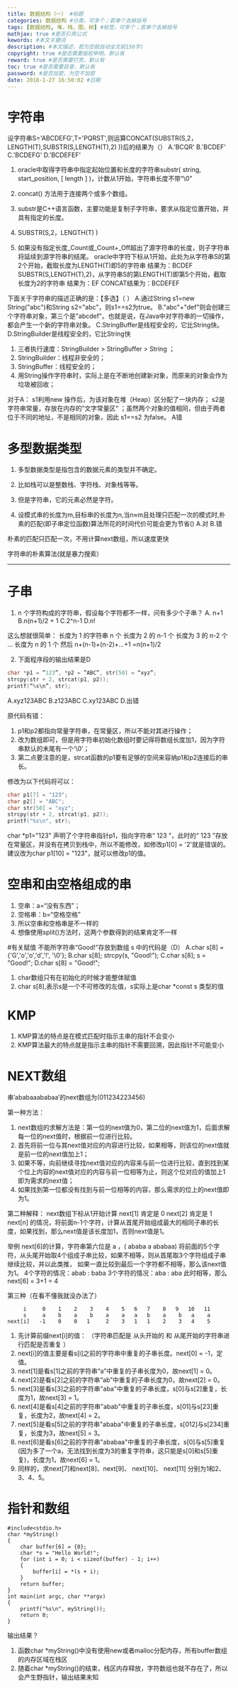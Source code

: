 ```yaml
---
title: 数据结构（一） #标题
categories: 数据结构 #分类，可多个；若单个去掉括号
tags: [数据结构, 堆，栈，图，树] #标签，可多个；若单个去掉括号
mathjax: true #是否引用公式
kewords: #本文关键词
description: #本文描述，若为空就自动全文前150字)
copyright: true #是否需要版权申明，默认有
reward: true #是否需要打赏，默认有
toc: true #是否需要目录，默认有
password: #是否加密，为空不加密
date: 2018-1-27 16:50:02 #日期
---
```



# 字符串
设字符串S='ABCDEFG',T='PQRST',则运算CONCAT(SUBSTR(S,2，LENGTH(T),SUBSTR(S,LENGTH(T),2) ))后的结果为（）
A.'BCQR'
B.'BCDEF'
C.'BCDEFG'
D.'BCDEFEF'

1. oracle中取得字符串中指定起始位置和长度的字符串substr( string, start_position, [ length ] )，计数从1开始，字符串长度不带“\0”

2. concat() 方法用于连接两个或多个数组。 

3. substr是C++语言函数，主要功能是复制子字符串，要求从指定位置开始，并具有指定的长度。

4. SUBSTR(S,2，LENGTH(T) )
5. 如果没有指定长度_Count或_Count+_Off超出了源字符串的长度，则子字符串将延续到源字符串的结尾。
oracle中字符下标从1开始，此处为从字符串S的第2个开始，截取长度为LENGTH(T)即5的字符串
结果为：BCDEF
SUBSTR(S,LENGTH(T),2)，从字符串S的第LENGTH(T)即第5个开始，截取长度为2的字符串
结果为：EF
CONCAT结果为：BCDEFEF

下面关于字符串的描述正确的是：【多选】（ ）
A.通过String s1=new String("abc")和String s2="abc"，则s1==s2为true。
B."abc"+"def"则会创建三个字符串对象，第三个是"abcdef"。也就是说，在Java中对字符串的一切操作，都会产生一个新的字符串对象。
C.StringBuffer是线程安全的，它比String快。
D.StringBuilder是线程安全的，它比String快

1. 三者执行速度：StringBuilder > StringBuffer > String ；
2. StringBuilder：线程非安全的；
3. StringBuffer：线程安全的；
4. 用String操作字符串时，实际上是在不断地创建新对象，而原来的对象会作为垃圾被回收；

对于A： s1利用new 操作后，为该对象在堆（Heap）区分配了一块内存； s2是字符串常量，存放在内存的”文字常量区“ ；虽然两个对象的值相同，但由于两者位于不同的地址，不是相同的对象，因此 s1==s2 为false。 A错

# 多型数据类型
1. 多型数据类型是指包含的数据元素的类型并不确定。
2. 比如栈可以是整数栈、字符栈、对象栈等等。
3. 但是字符串，它的元素必然是字符。

4. 设模式串的长度为m,目标串的长度为n,当n≈m且处理只匹配一次的模式时,朴素的匹配(即子串定位函数)算法所花的时间代价可能会更为节省()
A.对
B.错

朴素的匹配只匹配一次，不用计算next数组，所以速度更快

字符串的朴素算法(就是暴力搜索）

---
# 子串
1. n 个字符构成的字符串，假设每个字符都不一样，问有多少个子串？
A. n+1
B.n(n+1)/2 + 1
C.2^n-1
D.n!

这么想就很简单：
长度为 1 的字符串 n 个
长度为 2 的 n-1 个
长度为 3 的 n-2 个
...
长度为 n 的 1 个
然后 n+(n-1)+(n-2)+...+1 =n(n+1)/2

2. 下面程序段的输出结果是D

```c
char *p1 = ”123”, *p2 = ”ABC”, str[50] = “xyz”;
strcpy(str + 2, strcat(p1, p2));
printf(“%s\n”, str);
```

A.xyz123ABC
B.z123ABC
C.xy123ABC
D.出错

原代码有错：
1. p1和p2都指向常量字符串，在常量区，所以不能对其进行操作；
2. 改为数组即可，但是用字符串初始化数组时要记得将数组长度加1，因为字符串默认的末尾有一个‘\0’；
3. 第二点要注意的是，strcat函数的p1要有足够的空间来容纳p1和p2连接后的串长。

修改为以下代码将可以：
```c
char p1[7] = "123";
char p2[] = "ABC";
char str[50] = "xyz";
strcpy(str + 2, strcat(p1, p2));
printf("%s\n", str);
```

char *p1="123" 声明了个字符串指针p1，指向字符串“ 123 ”，此时的“ 123 ”存放在常量区，并没有在拷贝到栈中，所以不能修改，如修改p1[0] = '2'就是错误的。
建议改为char p1[10] = "123"，就可以修改p1的值。

# 空串和由空格组成的串
1. 空串：a=“没有东西”；
2. 空格串：b=“空格空格”
3. 所以空串和空格串是不一样的
4. 想像使用split()方法时，这两个参数得到的结果肯定不一样

#有关赋值
不能所字符串“Good!”存放到数组 s 中的代码是（D）
A.char s[8] = {'G','o','o','d','!', '\0'};
B.char s[8];
strcpy(s, "Good!");
C.char s[8];
s = "Good!";
D.char s[8] = "Good!";

1. char数组只有在初始化的时候才能整体赋值
2. char s[8],表示s是一个不可修改的左值，s实际上是char *const s 类型的值

# KMP
1. KMP算法的特点是在模式匹配时指示主串的指针不会变小
2. KMP算法最大的特点就是指示主串的指针不需要回溯，因此指针不可能变小

# NEXT数组
串′ababaaababaa′的next数组为(011234223456)

第一种方法：
1. next数组的求解方法是：第一位的next值为0，第二位的next值为1，后面求解每一位的next值时，根据前一位进行比较。
2. 首先将前一位与其next值对应的内容进行比较，如果相等，则该位的next值就是前一位的next值加上1；
3. 如果不等，向前继续寻找next值对应的内容来与前一位进行比较，直到找到某个位上内容的next值对应的内容与前一位相等为止，则这个位对应的值加上1即为需求的next值；
4. 如果找到第一位都没有找到与前一位相等的内容，那么需求的位上的next值即为1。

第二种解释：
next数组下标从1开始计算
next[1] 肯定是 0 
next[2] 肯定是 1
next[n] 的情况，将前面n-1个字符，计算从首尾开始组成最大的相同子串的长度，如果找到，那么next值是该长度加1，否则next值是1。

举例
next[6]的计算，字符串第六位是 a ，( ababa a ababaa)
将前面的5个字符，从头尾开始取4个组成子串比较，如果不相等，则从首尾取3个字符组成子串继续比较，并以此类推， 如果一直比较到最后一个字符都不相等，那么该next值为1。
4个字符的情况：abab : baba
3个字符的情况：aba   :  aba  此时相等，那么next[6] = 3+1 = 4

第三种（在看不懂我就没办法了）

```
     i     0    1    2    3    4    5   6   7    8   9   10   11
     s     a    b    a    b    a    a   a   b    a    b   a    a  
next[i]   -1    0    0   1     2    3   1   1    2    3   4    5
```

1. 先计算前缀next[i]的值： （字符串匹配是 从头开始的 和 从尾开始的字符串进行匹配是否重复 ）
2. next[i]的值主要是看s[i]之前的字符串中重复的子串长度。next[0] = -1，定值。  
3. next[1]是看s[1]之前的字符串“a”中重复的子串长度为0，故next[1] = 0。
4. next[2]是看s[2]之前的字符串“ab”中重复的子串长度为0，故next[2] = 0。
5. next[3]是看s[3]之前的字符串"aba"中重复的子串长度，s[0]与s[2]重复，长度为1，故next[3] = 1。
6. next[4]是看s[4]之前的字符串"abab"中重复的子串长度，s[01]与s[23]重复，长度为2，故next[4] = 2。
7. next[5]是看s[5]之前的字符串"ababa"中重复的子串长度，s[012]与s[234]重复，长度为3，故next[5] = 3。
8. next[6]是看s[6]之前的字符串"ababaa"中重复的子串长度，s[0]与s[5]重复(因为多了一个a，无法找到长度为3的重复字符串，这只能是s[0]和s[5]重复)，长度为1，故next[6] = 1。
9. 同样的，求next[7]和next[8]、next[9]、 next[10]、 next[11] 分别为1和2、3、4、5。

# 指针和数组
```
#include<stdio.h>
char *myString()
{
    char buffer[6] = {0};
    char *s = "Hello World!";
    for (int i = 0; i < sizeof(buffer) - 1; i++)
    {
        buffer[i] = *(s + i);
    }
    return buffer;
}
int main(int argc, char **argv)
{
    printf("%s\n", myString());
    return 0;
}
```
输出结果？

1. 函数char *myString()中没有使用new或者malloc分配内存，所有buffer数组的内存区域在栈区
2. 随着char *myString()的结束，栈区内存释放，字符数组也就不存在了，所以会产生野指针，输出结果未知 